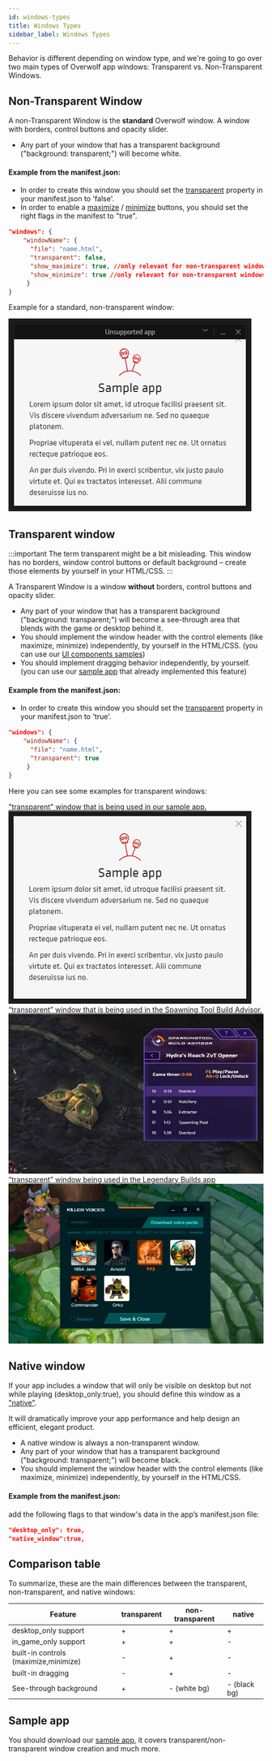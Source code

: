 ```yaml
---
id: windows-types
title: Windows Types
sidebar_label: Windows Types
---
```


Behavior is different depending on window type, and we're going to go over two main types of Overwolf app windows: Transparent vs. Non-Transparent Windows.

##  Non-Transparent Window

A non-Transparent Window is the **standard** Overwolf window. A window with borders, control buttons and opacity slider.  

 * Any part of your window that has a transparent background ("background: transparent;") will become white.
 
#### Example from the manifest.json:

* In order to create this window you should set the [transparent](../api/manifest-json#window-transparent) property in your manifest.json to 'false'.
* In order to enable a [maximize](../api/manifest-json#show_maximize) / [minimize](../api/manifest-json#windows-show_minimize) buttons, you should set the right flags in the manifest to "true".

```json
"windows": {
    "windowName": {
      "file": "name.html",
      "transparent": false,
      "show_maximize": true, //only relevant for non-transparent windows
      "show_minimize": true //only relevant for non-transparent windows
     }
}
```

Example for a standard, non-transparent window:

![standard window](../assets/standard-window.png)

## Transparent window

:::important
The term transparent might be a bit misleading. This window has no borders, window control buttons or default background – create those elements by yourself in your HTML/CSS.
:::

A Transparent Window is a window **without** borders, control buttons and opacity slider.  

* Any part of your window that has a transparent background ("background: transparent;") will become a see-through area that blends with the game or desktop behind it.
* You should implement the window header with the control elements (like maximize, minimize) independently, by yourself in the HTML/CSS. (you can use our [UI components samples](../start/sample-app-ui-components))
* You should implement dragging behavior independently, by yourself. (you can use our [sample app](../start/sample-app-overview) that already implemented this feature)

#### Example from the manifest.json:

* In order to create this window you should set the [transparent](../api/manifest-json#window-transparent) property in your manifest.json to 'true'.

```json
"windows": {
    "windowName": {
      "file": "name.html",
      "transparent": true
     }
}
```

Here you can see some examples for transparent windows:

<div class="box" data-slick='{"variableWidth": true}'>
  <a data-fancybox="gallery1" data-caption="transparent window sample app" href="../assets/transparent-window.png">
  "transparent" window that is being used in our sample app. 
    <span class="thumb">
      <img src="../assets/transparent-window.png" alt="transparent window">
    </span>
  </a>
  <a data-fancybox="gallery1" data-caption="1366×775 Window size" href="../assets/transparent-overwolf-window-2.jpg">
  “transparent” window that is being used in the Spawning Tool Build Advisor. 
    <span class="thumb">
      <img src="../assets/transparent-overwolf-window-2.jpg" alt="1366×775 Window size">
    </span>
  </a>
  <a data-fancybox="gallery1" data-caption="1680×980 Window size" href="../assets/transparent-overwolf-window-3.jpg">
  “transparent” window being used in the Legendary Builds app
    <span class="thumb">
      <img src="../assets/transparent-overwolf-window-3.jpg" alt="1680×980 Window size">
    </span>
  </a>
</div>

## Native window

If your app includes a window that will only be visible on desktop but not while playing (desktop_only:true), you should define this window as a ["native"](../api/manifest-json#native_window).  

It will dramatically improve your app performance and help design an efficient, elegant product.

* A native window is always a non-transparent window.
* Any part of your window that has a transparent background ("background: transparent;") will become black.
* You should implement the window header with the control elements (like maximize, minimize) independently, by yourself in the HTML/CSS.

#### Example from the manifest.json:

add the following flags to that window's data in the app’s manifest.json file:

```json
"desktop_only": true,
"native_window":true,
```

## Comparison table

To summarize, these are the main differences between the transparent, non-transparent, and native windows:

Feature                    | transparent              | non-transparent                | native                       |
-------------------------- | -------------------------| ------------------------------ |------------------------------|
desktop_only support       | +                        | +                              | +                            |
in_game_only support       | +                        | +                              | -                            |
built-in controls (maximize,minimize)         | -     | +                              | -                            |
built-in dragging          | -                        | +                              | -                            |
See-through background     | +                        | - (white bg)                   | - (black bg)                 |

## Sample app

You should download our [sample app](../start/sample-app-overview), it covers transparent/non-transparent window creation and much more.